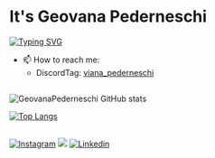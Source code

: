 # It's Geovana Pederneschi

[![Typing SVG](https://readme-typing-svg.herokuapp.com/?color=fffff4&size=35&center=true&vCenter=true&width=1000&lines=HELLO,+My+name+is+Geovana+Pederneschi;I'm+19+years+old;I'm+from+Brazil;I'm+graduating+Computer+Engineering;Be+Welcome!+:%29)](https://git.io/typing-svg)

 <h>
  
- 📫 How to reach me:
   - DiscordTag: [viana_pederneschi](https://discord.com/channels/@me)
 
##
 
![GeovanaPederneschi GitHub stats](https://github-readme-stats.vercel.app/api?username=GeovanaPederneschi&show_icons=true&theme=dracula)


[![Top Langs](https://github-readme-stats.vercel.app/api/top-langs/?username=GeovanaPederneschi&how_icons=true&theme=dracula&layout=compact)](https://github.com/anuraghazra/github-readme-stats)

##

[![Instagram](https://img.shields.io/badge/Instagram-E4405F?style=for-the-badge&logo=instagram&logoColor=white
)](https://instagram.com/viana_pederneschi/)
<a href = "mailto:geovanapederneschi@gmail.com"><img src="https://img.shields.io/badge/-Gmail-%23333?style=for-the-badge&logo=gmail&logoColor=white" target="_blank"></a>
[![Linkedin](https://img.shields.io/badge/LinkedIn-0077B5?style=for-the-badge&logo=linkedin&logoColor=white)](https://www.linkedin.com/in/geovana-pederneschi-09a99a298/)
